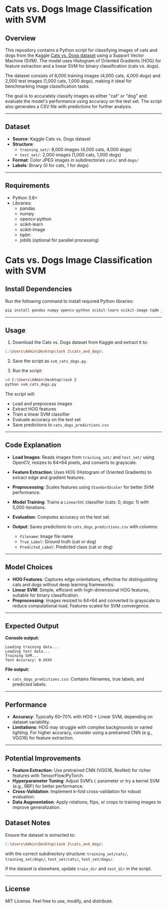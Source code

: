 # Cats vs. Dogs Image Classification with SVM

## Overview

This repository contains a Python script for classifying images of cats and dogs from the Kaggle [Cats vs. Dogs dataset](https://www.kaggle.com/datasets/jakupymeraj/cats-and-dogs-image-dataset) using a Support Vector Machine (SVM). The model uses Histogram of Oriented Gradients (HOG) for feature extraction and a linear SVM for binary classification (cats vs. dogs).  

The dataset consists of 8,000 training images (4,000 cats, 4,000 dogs) and 2,000 test images (1,000 cats, 1,000 dogs), making it ideal for benchmarking image classification tasks.

The goal is to accurately classify images as either "cat" or "dog" and evaluate the model's performance using accuracy on the test set. The script also generates a CSV file with predictions for further analysis.

---

## Dataset

- **Source**: Kaggle Cats vs. Dogs dataset  
- **Structure**:
  - `training_set/`: 8,000 images (4,000 cats, 4,000 dogs)  
  - `test_set/`: 2,000 images (1,000 cats, 1,000 dogs)  
- **Format**: Color JPEG images in subdirectories `cats/` and `dogs/`  
- **Labels**: Binary (0 for cats, 1 for dogs)  

---

## Requirements

- Python 3.8+  
- Libraries:
  - pandas
  - numpy
  - opencv-python
  - scikit-learn
  - scikit-image
  - tqdm
  - joblib (optional for parallel processing)

# Cats vs. Dogs Image Classification with SVM

## Install Dependencies

Run the following command to install required Python libraries:

```bash
pip install pandas numpy opencv-python scikit-learn scikit-image tqdm joblib
````

---

## Usage

1. Download the Cats vs. Dogs dataset from Kaggle and extract it to:

```makefile
C:\Users\Admin\Desktop\task 2\cats_and_dogs\
```

2. Save the script as `svm_cats_dogs.py`.

3. Run the script:

```bash
cd C:\Users\Admin\Desktop\task 2
python svm_cats_dogs.py
```

The script will:

* Load and preprocess images
* Extract HOG features
* Train a linear SVM classifier
* Evaluate accuracy on the test set
* Save predictions to `cats_dogs_predictions.csv`

---

## Code Explanation

* **Load Images**: Reads images from `training_set/` and `test_set/` using OpenCV, resizes to 64×64 pixels, and converts to grayscale.
* **Feature Extraction**: Uses HOG (Histogram of Oriented Gradients) to extract edge and gradient features.
* **Preprocessing**: Scales features using `StandardScaler` for better SVM performance.
* **Model Training**: Trains a `LinearSVC` classifier (cats: 0, dogs: 1) with 5,000 iterations.
* **Evaluation**: Computes accuracy on the test set.
* **Output**: Saves predictions to `cats_dogs_predictions.csv` with columns:

  * `Filename`: Image file name
  * `True_Label`: Ground truth (cat or dog)
  * `Predicted_Label`: Predicted class (cat or dog)

---

## Model Choices

* **HOG Features**: Captures edge orientations, effective for distinguishing cats and dogs without deep learning frameworks.
* **Linear SVM**: Simple, efficient with high-dimensional HOG features, suitable for binary classification.
* **Preprocessing**: Images resized to 64×64 and converted to grayscale to reduce computational load. Features scaled for SVM convergence.

---

## Expected Output

**Console output:**

```text
Loading training data...
Loading test data...
Training SVM...
Test Accuracy: 0.XXXX
```

**File output:**

* `cats_dogs_predictions.csv`: Contains filenames, true labels, and predicted labels.

---

## Performance

* **Accuracy**: Typically 60–70% with HOG + Linear SVM, depending on dataset variability.
* **Limitations**: HOG may struggle with complex backgrounds or varied lighting. For higher accuracy, consider using a pretrained CNN (e.g., VGG16) for feature extraction.

---

## Potential Improvements

* **Feature Extraction**: Use pretrained CNN (VGG16, ResNet) for richer features with TensorFlow/PyTorch.
* **Hyperparameter Tuning**: Adjust SVM’s `C` parameter or try a kernel SVM (e.g., RBF) for better performance.
* **Cross-Validation**: Implement k-fold cross-validation for robust evaluation.
* **Data Augmentation**: Apply rotations, flips, or crops to training images to improve generalization.



## Dataset Notes

Ensure the dataset is extracted to:

```makefile
C:\Users\Admin\Desktop\task 2\cats_and_dogs\
```

with the correct subdirectory structure:
`training_set/cats/`, `training_set/dogs/`, `test_set/cats/`, `test_set/dogs/`.

If the dataset is elsewhere, update `train_dir` and `test_dir` in the script.

---

## License

MIT License. Feel free to use, modify, and distribute.

```
